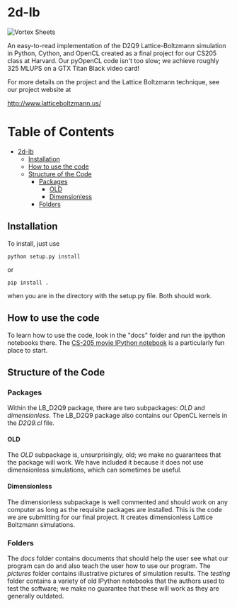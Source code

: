 # 2d-lb

![Vortex Sheets](https://github.com/latticeboltzmann/2d-lb/blob/master/pictures/vortex_sheets.png)

An easy-to-read implementation of the D2Q9 Lattice-Boltzmann simulation in Python, Cython, and OpenCL created as a final
project for our CS205 class at Harvard. Our pyOpenCL code isn't too slow; we achieve roughly 325 MLUPS on a GTX Titan
Black video card! 

For more details on the project and the Lattice Boltzmann technique, see our project website at

http://www.latticeboltzmann.us/

# Table of Contents

- [2d-lb](#)
	- [Installation](#)
	- [How to use the code](#)
	- [Structure of the Code](#)
		- [Packages](#)
			- [OLD](#)
			- [Dimensionless](#)
		- [Folders](#)

## Installation

To install, just use

    python setup.py install

or 

    pip install .

when you are in the directory with the setup.py file. Both should work. 

## How to use the code

To learn how to use the code, look in the "docs" folder and run the ipython notebooks there. The
[CS-205 movie IPython notebook](https://github.com/latticeboltzmann/2d-lb/blob/master/docs/cs205_movie.ipynb) is a
particularly fun place to start.

## Structure of the Code

### Packages

Within the LB_D2Q9 package, there are two subpackages: *OLD* and *dimensionless*. The LB_D2Q9 package also contains
our OpenCL kernels in the *D2Q9.cl* file.

#### OLD

The *OLD* subpackage is, unsurprisingly, old; we make no guarantees that the package will work. We have included it 
because it does not use dimensionless simulations, which can sometimes be useful.

#### Dimensionless

The dimensionless subpackage is well commented and should work on any computer as long as the requisite packages
are installed. This is the code we are submitting for our final project. It creates dimensionless Lattice Boltzmann
simulations. 

### Folders

The *docs* folder contains documents that should help the user see what our program can do and also teach the user
how to use our program. The *pictures* folder contains illustrative pictures of simulation results. The *testing* folder
contains a variety of old IPython notebooks that the authors used to test the software; we make no guarantee that these
will work as they are generally outdated.